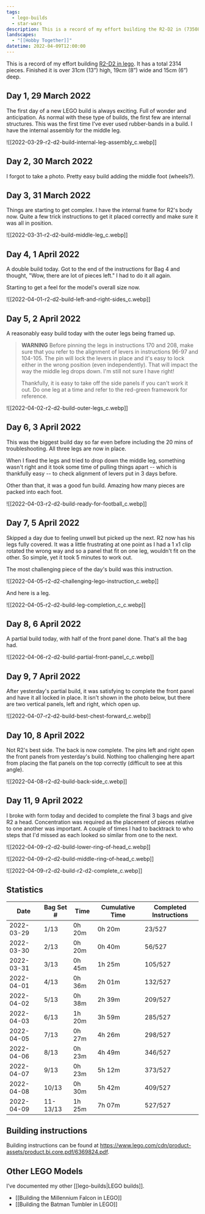 ```yaml
---
tags:
  - lego-builds
  - star-wars
description: This is a record of my effort building the R2-D2 in (73508). It has a total 2314 pieces. Finished it is over 31cm (13”) high, 19cm (8”) wide and 15cm (6”) deep.
landscapes:
  - "[[Hobby Together]]"
datetime: 2022-04-09T12:00:00
---
```

This is a record of my effort building [R2-D2 in lego](https://www.lego.com/en-au/product/r2-d2-75308). It has a total 2314 pieces. Finished it is over 31cm (13”) high, 19cm (8”) wide and 15cm (6”) deep.

## Day 1, 29 March 2022

The first day of a new LEGO build is always exciting. Full of wonder and anticipation. As normal with these type of builds, the first few are internal structures. This was the first time I've ever used rubber-bands in a build. I have the internal assembly for the middle leg.

![[2022-03-29-r2-d2-build-internal-leg-assembly_c.webp]]

## Day 2, 30 March 2022

I forgot to take a photo. Pretty easy build adding the middle foot (wheels?).

## Day 3, 31 March 2022

Things are starting to get complex. I have the internal frame for R2's body now. Quite a few trick instructions to get it placed correctly and make sure it was all in position.

![[2022-03-31-r2-d2-build-middle-leg_c.webp]]

## Day 4, 1 April 2022

A double build today. Got to the end of the instructions for Bag 4 and thought, "Wow, there are lot of pieces left." I had to do it all again.

Starting to get a feel for the model's overall size now.

![[2022-04-01-r2-d2-build-left-and-right-sides_c.webp]]

## Day 5, 2 April 2022

A reasonably easy build today with the outer legs being framed up.

> **WARNING** Before pinning the legs in instructions 170 and 208, make sure that you refer to the alignment of levers in instructions 96-97 and 104-105. The pin will lock the levers in place and it's easy to lock either in the wrong position (even independently). That will impact the way the middle leg drops down. I'm still not sure I have right!
> 
> Thankfully, it is easy to take off the side panels if you can't work it out. Do one leg at a time and refer to the red-green framework for reference.

![[2022-04-02-r2-d2-build-outer-legs_c.webp]]

## Day 6, 3 April 2022

This was the biggest build day so far even before including the 20 mins of troubleshooting. All three legs are now in place.

When I fixed the legs and tried to drop down the middle leg, something wasn't right and it took some time of pulling things apart -- which is thankfully easy -- to check alignment of levers put in 3 days before.

Other than that, it was a good fun build. Amazing how many pieces are packed into each foot.

![[2022-04-03-r2-d2-build-ready-for-football_c.webp]]

## Day 7, 5 April 2022

Skipped a day due to feeling unwell but picked up the next. R2 now has his legs fully covered. It was a little frustrating at one point as I had a 1 x1 clip rotated the wrong way and so a panel that fit on one leg, wouldn't fit on the other. So simple, yet it took 5 minutes to work out.

The most challenging piece of the day's build was this instruction.

![[2022-04-05-r2-d2-challenging-lego-instruction_c.webp]]

And here is a leg.

![[2022-04-05-r2-d2-build-leg-completion_c_c.webp]]

## Day 8, 6 April 2022

A partial build today, with half of the front panel done. That's all the bag had.

![[2022-04-06-r2-d2-build-partial-front-panel_c_c.webp]]

## Day 9, 7 April 2022

After yesterday's partial build, it was satisfying to complete the front panel and have it all locked in place. It isn't shown in the photo below, but there are two vertical panels, left and right, which open up.

![[2022-04-07-r2-d2-build-best-chest-forward_c.webp]]

## Day 10, 8 April 2022

Not R2's best side. The back is now complete. The pins left and right open the front panels from yesterday's build. Nothing too challenging here apart from placing the flat panels on the top correctly (difficult to see at this angle).

![[2022-04-08-r2-d2-build-back-side_c.webp]]

## Day 11, 9 April 2022

I broke with form today and decided to complete the final 3 bags and give R2 a head. Concentration was required as the placement of pieces relative to one another was important. A couple of times I had to backtrack to who steps that I'd missed as each looked so similar from one to the next.

![[2022-04-09-r2-d2-build-lower-ring-of-head_c.webp]]

![[2022-04-09-r2-d2-build-middle-ring-of-head_c.webp]]

![[2022-04-09-r2-d2-build-r2-d2-complete_c.webp]]


## Statistics

| Date       | Bag Set \# | Time   | Cumulative Time | Completed Instructions |
| ---------- | ---------- | ------ | --------------- | ---------------------- |
| 2022-03-29 | 1/13       | 0h 20m | 0h 20m          | 23/527                 |
| 2022-03-30 | 2/13       | 0h 20m | 0h 40m          | 56/527                 |
| 2022-03-31 | 3/13       | 0h 45m | 1h 25m          | 105/527                |
| 2022-04-01 | 4/13       | 0h 36m | 2h 01m          | 132/527                |
| 2022-04-02 | 5/13       | 0h 38m | 2h 39m          | 209/527                |
| 2022-04-03 | 6/13       | 1h 20m | 3h 59m          | 285/527                |
| 2022-04-05 | 7/13       | 0h 27m | 4h 26m          | 298/527                |
| 2022-04-06 | 8/13       | 0h 23m | 4h 49m          | 346/527                |
| 2022-04-07 | 9/13       | 0h 23m | 5h 12m          | 373/527                |
| 2022-04-08 | 10/13      | 0h 30m | 5h 42m          | 409/527                |
| 2022-04-09 | 11-13/13   | 1h 25m | 7h 07m          | 527/527                |

## Building instructions

Building instructions can be found at https://www.lego.com/cdn/product-assets/product.bi.core.pdf/6369824.pdf.

## Other LEGO Models
I’ve documented my other [[lego-builds|LEGO builds]].
- [[Building the Millennium Falcon in LEGO]]
- [[Building the Batman Tumbler in LEGO]]
